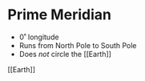 # Prime Meridian

- 0˚ longitude
- Runs from North Pole to South Pole
- Does _not_ circle the [[Earth]]

[[Earth]]

